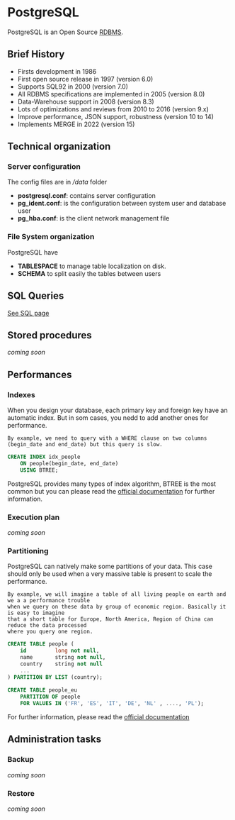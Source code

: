 # PostgreSQL

PostgreSQL is an Open Source [RDBMS](https://en.wikipedia.org/wiki/Relational_database).

## Brief History
 * Firsts development in 1986
 * First open source release in 1997 (version 6.0) 
 * Supports SQL92 in 2000 (version 7.0) 
 * All RDBMS specifications are implemented in 2005 (version 8.0) 
 * Data-Warehouse support in 2008 (version 8.3) 
 * Lots of optimizations and reviews from 2010 to 2016 (version 9.x)
 * Improve performance, JSON support, robustness (version 10 to 14)
 * Implements MERGE in 2022 (version 15)


## Technical organization

### Server configuration
The config files are in */data* folder

  * **postgresql.conf**: contains server configuration
  * **pg_ident.conf**: is the configuration between system user and database user
  * **pg_hba.conf**: is the client network management file

### File System organization
PostgreSQL have 
 * **TABLESPACE** to manage table localization on disk.
 * **SCHEMA** to split easily the tables between users
 
## SQL Queries
 [See SQL page](../sql/sql.md)

## Stored procedures
 *coming soon*
 
## Performances

### Indexes
When you design your database, each primary key and foreign key have an automatic index. But in som cases, you nedd to add another ones for performance.

    By example, we need to query with a WHERE clause on two columns (begin_date and end_date) but this query is slow.
```sql
CREATE INDEX idx_people 
    ON people(begin_date, end_date) 
    USING BTREE;
```

PostgreSQL provides many types of index algorithm, BTREE is the most common but you can please read the [official documentation](https://www.postgresql.org/docs/current/indexes-types.html) for further information.

    
### Execution plan
 *coming soon*

### Partitioning
PostgreSQL can natively make some partitions of your data. This case should only be used when a very massive table is present to scale the performance.

    By example, we will imagine a table of all living people on earth and we a a performance trouble 
    when we query on these data by group of economic region. Basically it is easy to imagine 
    that a short table for Europe, North America, Region of China can reduce the data processed 
    where you query one region.
```sql
CREATE TABLE people (
    id         long not null,
    name       string not null,
    country    string not null
    ...
) PARTITION BY LIST (country);
  
CREATE TABLE people_eu 
    PARTITION OF people
    FOR VALUES IN ('FR', 'ES', 'IT', 'DE', 'NL' , ...., 'PL');
```

For further information, please read the [official documentation](https://www.postgresql.org/docs/current/ddl-partitioning.html)

## Administration tasks
### Backup
 *coming soon*
### Restore
 *coming soon*
